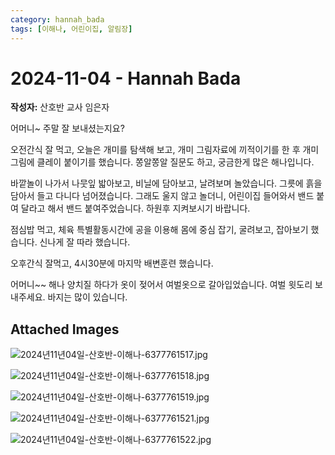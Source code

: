 ```yaml
---
category: hannah_bada
tags: [이해나, 어린이집, 알림장]
---
```


# 2024-11-04 - Hannah Bada

**작성자:** 산호반 교사 임은자  

어머니~  주말 잘 보내셨는지요?

오전간식 잘 먹고, 오늘은 개미를 탐색해 보고,  개미 그림자료에 끼적이기를 한 후 개미 그림에 클레이  붙이기를 했습니다.  쫑알쫑알 질문도 하고, 궁금한게 많은 해나입니다.

바깥놀이 나가서 나뭇잎 밟아보고, 비닐에 담아보고, 날려보며  놀았습니다. 그릇에 흙을 담아서 들고 다니다 넘어졌습니다.  그래도 울지 않고 놀더니, 어린이집 들어와서 밴드 붙여 달라고 해서 밴드 붙여주었습니다. 하원후 지켜보시기 바랍니다. 

점심밥 먹고, 체육 특별활동시간에 공을 이용해 몸에 중심 잡기, 굴려보고, 잡아보기 했습니다. 신나게 잘 따라 했습니다.

오후간식 잘먹고, 4시30분에 마지막 배변훈련 했습니다.

어머니~~ 해나 양치질 하다가 옷이 젖어서 여벌옷으로 갈아입었습니다. 여벌 윗도리 보내주세요. 바지는 많이 있습니다.

## Attached Images
![2024년11년04일-산호반-이해나-6377761517.jpg](https://feghi.github.io/assets/img/bada_photo/2024년11년04일-산호반-이해나-6377761517.jpg)

![2024년11년04일-산호반-이해나-6377761518.jpg](https://feghi.github.io/assets/img/bada_photo/2024년11년04일-산호반-이해나-6377761518.jpg)

![2024년11년04일-산호반-이해나-6377761519.jpg](https://feghi.github.io/assets/img/bada_photo/2024년11년04일-산호반-이해나-6377761519.jpg)

![2024년11년04일-산호반-이해나-6377761521.jpg](https://feghi.github.io/assets/img/bada_photo/2024년11년04일-산호반-이해나-6377761521.jpg)

![2024년11년04일-산호반-이해나-6377761522.jpg](https://feghi.github.io/assets/img/bada_photo/2024년11년04일-산호반-이해나-6377761522.jpg)

